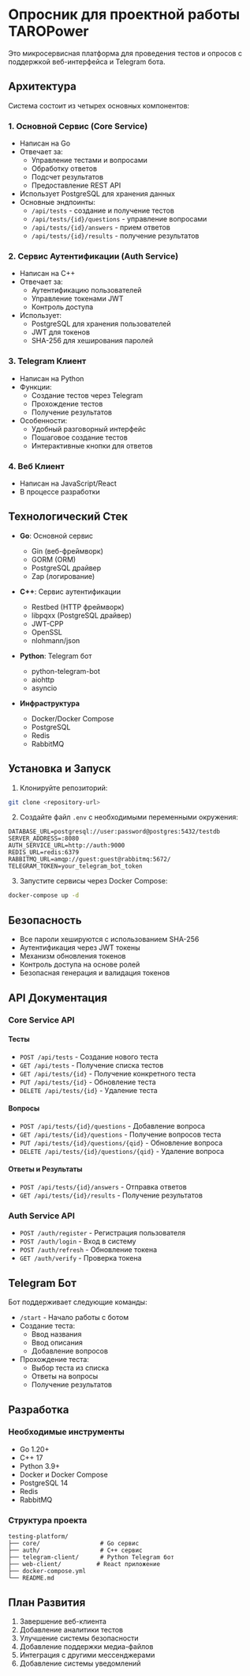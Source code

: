 # Опросник для проектной работы TAROPower

Это микросервисная платформа для проведения тестов и опросов с поддержкой веб-интерфейса и Telegram бота.

## Архитектура

Система состоит из четырех основных компонентов:

### 1. Основной Сервис (Core Service)
- Написан на Go
- Отвечает за:
  * Управление тестами и вопросами
  * Обработку ответов
  * Подсчет результатов
  * Предоставление REST API
- Использует PostgreSQL для хранения данных
- Основные эндпоинты:
  * `/api/tests` - создание и получение тестов
  * `/api/tests/{id}/questions` - управление вопросами
  * `/api/tests/{id}/answers` - прием ответов
  * `/api/tests/{id}/results` - получение результатов

### 2. Сервис Аутентификации (Auth Service)
- Написан на C++
- Отвечает за:
  * Аутентификацию пользователей
  * Управление токенами JWT
  * Контроль доступа
- Использует:
  * PostgreSQL для хранения пользователей
  * JWT для токенов
  * SHA-256 для хеширования паролей

### 3. Telegram Клиент
- Написан на Python
- Функции:
  * Создание тестов через Telegram
  * Прохождение тестов
  * Получение результатов
- Особенности:
  * Удобный разговорный интерфейс
  * Пошаговое создание тестов
  * Интерактивные кнопки для ответов

### 4. Веб Клиент
- Написан на JavaScript/React
- В процессе разработки

## Технологический Стек

- **Go**: Основной сервис
  * Gin (веб-фреймворк)
  * GORM (ORM)
  * PostgreSQL драйвер
  * Zap (логирование)

- **C++**: Сервис аутентификации
  * Restbed (HTTP фреймворк)
  * libpqxx (PostgreSQL драйвер)
  * JWT-CPP
  * OpenSSL
  * nlohmann/json

- **Python**: Telegram бот
  * python-telegram-bot
  * aiohttp
  * asyncio

- **Инфраструктура**
  * Docker/Docker Compose
  * PostgreSQL
  * Redis
  * RabbitMQ

## Установка и Запуск

1. Клонируйте репозиторий:
```bash
git clone <repository-url>
```

2. Создайте файл `.env` с необходимыми переменными окружения:
```env
DATABASE_URL=postgresql://user:password@postgres:5432/testdb
SERVER_ADDRESS=:8080
AUTH_SERVICE_URL=http://auth:9000
REDIS_URL=redis:6379
RABBITMQ_URL=amqp://guest:guest@rabbitmq:5672/
TELEGRAM_TOKEN=your_telegram_bot_token
```

3. Запустите сервисы через Docker Compose:
```bash
docker-compose up -d
```

## Безопасность

- Все пароли хешируются с использованием SHA-256
- Аутентификация через JWT токены
- Механизм обновления токенов
- Контроль доступа на основе ролей
- Безопасная генерация и валидация токенов

## API Документация

### Core Service API

#### Тесты
- `POST /api/tests` - Создание нового теста
- `GET /api/tests` - Получение списка тестов
- `GET /api/tests/{id}` - Получение конкретного теста
- `PUT /api/tests/{id}` - Обновление теста
- `DELETE /api/tests/{id}` - Удаление теста

#### Вопросы
- `POST /api/tests/{id}/questions` - Добавление вопроса
- `GET /api/tests/{id}/questions` - Получение вопросов теста
- `PUT /api/tests/{id}/questions/{qid}` - Обновление вопроса
- `DELETE /api/tests/{id}/questions/{qid}` - Удаление вопроса

#### Ответы и Результаты
- `POST /api/tests/{id}/answers` - Отправка ответов
- `GET /api/tests/{id}/results` - Получение результатов

### Auth Service API

- `POST /auth/register` - Регистрация пользователя
- `POST /auth/login` - Вход в систему
- `POST /auth/refresh` - Обновление токена
- `GET /auth/verify` - Проверка токена

## Telegram Бот

Бот поддерживает следующие команды:
- `/start` - Начало работы с ботом
- Создание теста:
  * Ввод названия
  * Ввод описания
  * Добавление вопросов
- Прохождение теста:
  * Выбор теста из списка
  * Ответы на вопросы
  * Получение результатов

## Разработка

### Необходимые инструменты
- Go 1.20+
- C++ 17
- Python 3.9+
- Docker и Docker Compose
- PostgreSQL 14
- Redis
- RabbitMQ

### Структура проекта
```
testing-platform/
├── core/                 # Go сервис
├── auth/                 # C++ сервис
├── telegram-client/      # Python Telegram бот
├── web-client/          # React приложение
├── docker-compose.yml
└── README.md
```

## План Развития

1. Завершение веб-клиента
2. Добавление аналитики тестов
3. Улучшение системы безопасности
4. Добавление поддержки медиа-файлов
5. Интеграция с другими мессенджерами
6. Добавление системы уведомлений

